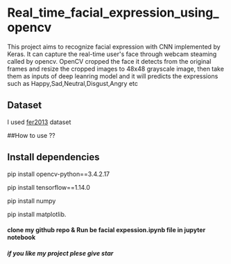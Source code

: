 # Real_time_facial_expression_using_opencv



This project aims to recognize facial expression with CNN implemented by Keras.
It can  capture the real-time user's face through webcam steaming called by opencv.
OpenCV cropped the face it detects from the original frames and resize the cropped images to 48x48 grayscale image, then take them as
inputs of deep leanring model and it will predicts the expressions such as Happy,Sad,Neutral,Disgust,Angry etc


## Dataset
I used [fer2013](https://www.kaggle.com/c/challenges-in-representation-learning-facial-expression-recognition-challenge/data) dataset 

##How to use ??

##  Install dependencies
pip install opencv-python==3.4.2.17

pip install tensorflow==1.14.0

pip install numpy

pip install matplotlib.


#### clone my github repo & Run be facial expession.ipynb file in jupyter notebook 


##### if you like my project plese give star

